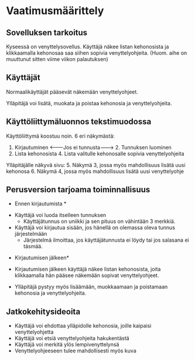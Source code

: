 # Vaatimusmäärittely

## Sovelluksen tarkoitus

Kyseessä on venyttelysovellus. Käyttäjä näkee listan kehonosista ja klikkaamalla kehonosaa saa siihen sopivia venyttelyohjeita. (Huom. aihe on muuttunut sitten viime viikon palautuksen)

## Käyttäjät
Normaalikäyttäjät pääsevät näkemään venyttelyohjeet.

Ylläpitäjä voi lisätä, muokata ja poistaa kehonosia ja venyttelyohjeita.

## Käyttöliittymäluonnos tekstimuodossa

Käyttöliittymä koostuu noin. 6 eri näkymästä:

1. Kirjautuminen   <---Jos ei tunnusta--->  2. Tunnuksen luominen
3. Lista kehonosista 4. Lista valitulle kehonosalle sopivia venyttelyohjeita

Ylläpitäjälle näkyvä sivu:
5. Näkymä 3, jossa myös mahdollisuus lisätä uusi kehonosa
6. Näkymä 4, jossa myös mahdollisuus lisätä uusi venyttelyohje

## Perusversion tarjoama toiminnallisuus

* Ennen kirjautumista *
- Käyttäjä voi luoda itselleen tunnuksen
	- Käyttäjätunnus on uniikki ja sen pituus on vähintään 3 merkkiä.
- Käyttäjä voi kirjautua sisään, jos hänellä on olemassa oleva tunnus järjestelmään
	- Järjestelmä ilmoittaa, jos käyttäjätunnusta ei löydy tai jos salasana ei täsmää.
	

* Kirjautumisen jälkeen*
- Kirjautumisen jälkeen käyttäjä näkee listan kehonosista, joita klikkaamalla hän pääsee näkemään sopivat venyttelyohjeet.

- Ylläpitäjä pystyy myös lisäämään, muokkaamaan ja poistamaan kehonosia ja venyttelyohjeita.


## Jatkokehitysideoita

- Käyttäjä voi ehdottaa ylläpidolle kehonosia, joille kaipaisi venyttelyohjetta
- Käyttäjä voi etsiä venyttelyohjeita hakukentästä
- Käyttäjä voi merkitä ylös lempivenyttelynsä
- Venyttelyohjeeseen tulee mahdollisesti myös kuva
